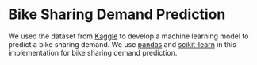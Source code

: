 # Bike Sharing Demand Prediction

We used the dataset from [Kaggle](https://www.kaggle.com/c/bike-sharing-demand/overview) to develop a machine learning model to predict a bike sharing demand. We use [pandas](https://pandas.pydata.org/) and [scikit-learn](https://scikit-learn.org/stable/) in this implementation for bike sharing demand prediction.
